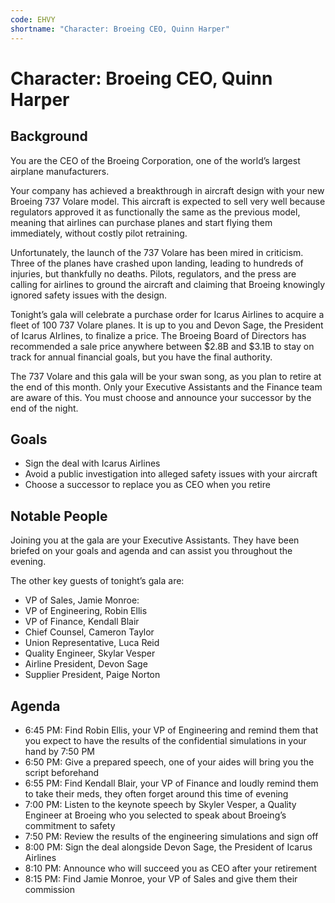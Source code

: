 ```yaml
---
code: EHVY
shortname: "Character: Broeing CEO, Quinn Harper"
---
```


# Character: Broeing CEO, Quinn Harper

## Background

You are the CEO of the Broeing Corporation, one of the world’s largest airplane manufacturers.

Your company has achieved a breakthrough in aircraft design with your new Broeing 737 Volare model. This aircraft is expected to sell very well because regulators approved it as functionally the same as the previous model, meaning that airlines can purchase planes and start flying them immediately, without costly pilot retraining.

Unfortunately, the launch of the 737 Volare has been mired in criticism. Three of the planes have crashed upon landing, leading to hundreds of injuries, but thankfully no deaths. Pilots, regulators, and the press are calling for airlines to ground the aircraft and claiming that Broeing knowingly ignored safety issues with the design.

Tonight’s gala will celebrate a purchase order for Icarus Airlines to acquire a fleet of 100 737 Volare planes. It is up to you and Devon Sage, the President of Icarus AIrlines, to finalize a price. The Broeing Board of Directors has recommended a sale price anywhere between $2.8B and $3.1B to stay on track for annual financial goals, but you have the final authority.

The 737 Volare and this gala will be your swan song, as you plan to retire at the end of this month. Only your Executive Assistants and the Finance team are aware of this. You must choose and announce your successor by the end of the night.

## Goals

- Sign the deal with Icarus Airlines
- Avoid a public investigation into alleged safety issues with your aircraft
- Choose a successor to replace you as CEO when you retire

## Notable People

Joining you at the gala are your Executive Assistants. They have been briefed on your goals and agenda and can assist you throughout the evening.

The other key guests of tonight’s gala are:

- VP of Sales, Jamie Monroe:
- VP of Engineering, Robin Ellis
- VP of Finance, Kendall Blair
- Chief Counsel, Cameron Taylor
- Union Representative, Luca Reid
- Quality Engineer, Skylar Vesper
- Airline President, Devon Sage
- Supplier President, Paige Norton

## Agenda

- 6:45 PM: Find Robin Ellis, your VP of Engineering and remind them that you expect to have the results of the confidential simulations in your hand by 7:50 PM
- 6:50 PM: Give a prepared speech, one of your aides will bring you the script beforehand
- 6:55 PM: Find Kendall Blair, your VP of Finance and loudly remind them to take their meds, they often forget around this time of evening
- 7:00 PM: Listen to the keynote speech by Skyler Vesper, a Quality Engineer at Broeing who you selected to speak about Broeing’s commitment to safety
- 7:50 PM: Review the results of the engineering simulations and sign off
- 8:00 PM: Sign the deal alongside Devon Sage, the President of Icarus Airlines
- 8:10 PM: Announce who will succeed you as CEO after your retirement
- 8:15 PM: Find Jamie Monroe, your VP of Sales and give them their commission
